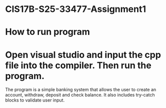 # CIS17B-S25-33477-Assignment1
# How to run program

# Open visual studio and input the cpp file into the compiler. Then run the program.
The program is a simple banking system that allows the user to create an account,
withdraw, deposit and check balance. It also includes try-catch blocks to validate
user input.

